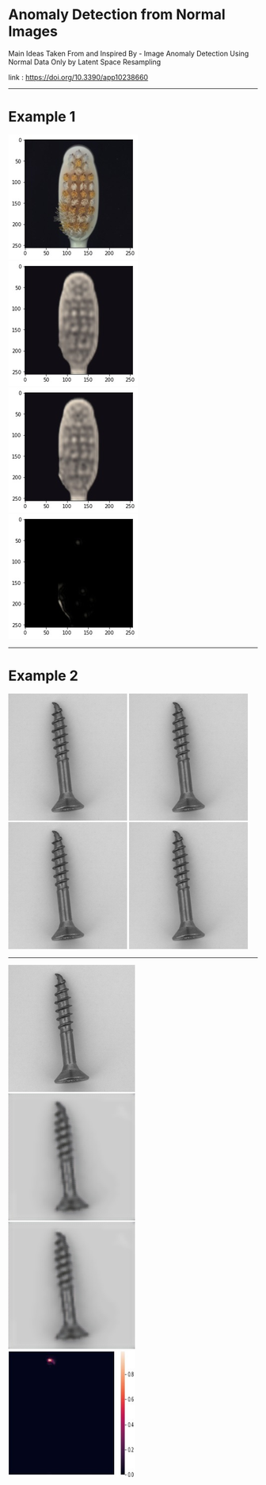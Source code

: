 # Anomaly Detection from Normal Images


Main Ideas Taken From and Inspired By - Image Anomaly Detection Using Normal Data Only by
Latent Space Resampling

link : https://doi.org/10.3390/app10238660


_______________________________________________________________

# Example 1 
                              
<img src="images/original.jpeg"><img src="images/direct.jpeg"><img src="images/resampled.jpeg"><img src="images/difference.jpeg">
_________________________________________________________________

# Example 2
<p float="left">
  <img src="images/original_anomalous_screw.png" height="256" width="240" title="Bootstrap" />
  <img src="images/original_anomalous_screw.png" height="256" width="240" />
  <img src="images/original_anomalous_screw.png" height="256" width="240" />
  <img src="images/original_anomalous_screw.png" height="256" width="240" />
</p>

______________________________________________________________________
<img src="images/original_anomalous_screw.png" height="256" width="256"><img src="images/direct_recon_screw.jpeg" height="256" width="256"><img src="images/resampled_recon_screw.jpeg" height="256" width="256"><img src="images/anomaly_score_map.jpeg" height="256" width="256" alt="Flowers in Chania">

